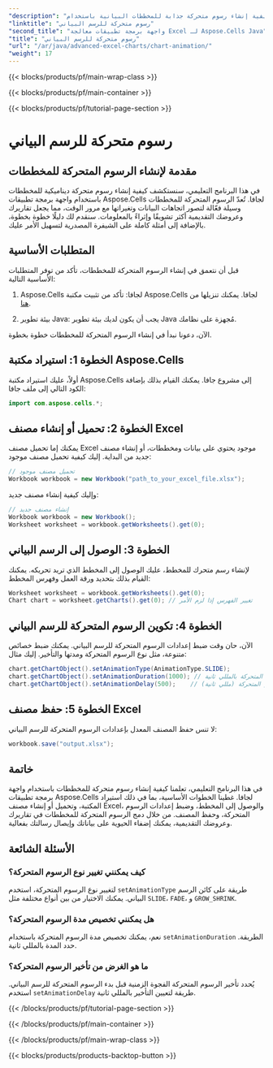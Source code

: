 ```yaml
---
"description": "تعلّم كيفية إنشاء رسوم متحركة جذابة للمخططات البيانية باستخدام Aspose.Cells لجافا. يتضمن دليلًا خطوة بخطوة وشيفرة مصدرية لتصور البيانات الديناميكي."
"linktitle": "رسوم متحركة للرسم البياني"
"second_title": "واجهة برمجة تطبيقات معالجة Excel لـ Aspose.Cells Java"
"title": "رسوم متحركة للرسم البياني"
"url": "/ar/java/advanced-excel-charts/chart-animation/"
"weight": 17
---
```


{{< blocks/products/pf/main-wrap-class >}}

{{< blocks/products/pf/main-container >}}

{{< blocks/products/pf/tutorial-page-section >}}

# رسوم متحركة للرسم البياني


## مقدمة لإنشاء الرسوم المتحركة للمخططات

في هذا البرنامج التعليمي، سنستكشف كيفية إنشاء رسوم متحركة ديناميكية للمخططات باستخدام واجهة برمجة تطبيقات Aspose.Cells لجافا. تُعدّ الرسوم المتحركة للمخططات وسيلة فعّالة لتصور اتجاهات البيانات وتغيراتها مع مرور الوقت، مما يجعل تقاريرك وعروضك التقديمية أكثر تشويقًا وإثراءً بالمعلومات. سنقدم لك دليلًا خطوة بخطوة، بالإضافة إلى أمثلة كاملة على الشيفرة المصدرية لتسهيل الأمر عليك.

## المتطلبات الأساسية

قبل أن نتعمق في إنشاء الرسوم المتحركة للمخططات، تأكد من توفر المتطلبات الأساسية التالية:

1. Aspose.Cells لجافا: تأكد من تثبيت مكتبة Aspose.Cells لجافا. يمكنك تنزيلها من [هنا](https://releases.aspose.com/cells/java/).

2. بيئة تطوير Java: يجب أن يكون لديك بيئة تطوير Java مُجهزة على نظامك.

الآن، دعونا نبدأ في إنشاء الرسوم المتحركة للمخططات خطوة بخطوة.

## الخطوة 1: استيراد مكتبة Aspose.Cells

أولاً، عليك استيراد مكتبة Aspose.Cells إلى مشروع جافا. يمكنك القيام بذلك بإضافة الكود التالي إلى ملف جافا:

```java
import com.aspose.cells.*;
```

## الخطوة 2: تحميل أو إنشاء مصنف Excel

يمكنك إما تحميل مصنف Excel موجود يحتوي على بيانات ومخططات، أو إنشاء مصنف جديد من البداية. إليك كيفية تحميل مصنف موجود:

```java
// تحميل مصنف موجود
Workbook workbook = new Workbook("path_to_your_excel_file.xlsx");
```

وإليك كيفية إنشاء مصنف جديد:

```java
// إنشاء مصنف جديد
Workbook workbook = new Workbook();
Worksheet worksheet = workbook.getWorksheets().get(0);
```

## الخطوة 3: الوصول إلى الرسم البياني

لإنشاء رسم متحرك للمخطط، عليك الوصول إلى المخطط الذي تريد تحريكه. يمكنك القيام بذلك بتحديد ورقة العمل وفهرس المخطط:

```java
Worksheet worksheet = workbook.getWorksheets().get(0);
Chart chart = worksheet.getCharts().get(0); // تغيير الفهرس إذا لزم الأمر
```

## الخطوة 4: تكوين الرسوم المتحركة للرسم البياني

الآن، حان وقت ضبط إعدادات الرسوم المتحركة للرسم البياني. يمكنك ضبط خصائص متنوعة، مثل نوع الرسوم المتحركة ومدتها والتأخير. إليك مثال:

```java
chart.getChartObject().setAnimationType(AnimationType.SLIDE);
chart.getChartObject().setAnimationDuration(1000); // مدة الرسوم المتحركة بالمللي ثانية
chart.getChartObject().setAnimationDelay(500);    // التأخير قبل بدء الرسوم المتحركة (مللي ثانية)
```

## الخطوة 5: حفظ مصنف Excel

لا تنس حفظ المصنف المعدل بإعدادات الرسوم المتحركة للرسم البياني:

```java
workbook.save("output.xlsx");
```

## خاتمة

في هذا البرنامج التعليمي، تعلمنا كيفية إنشاء رسوم متحركة للمخططات باستخدام واجهة برمجة تطبيقات Aspose.Cells لجافا. غطينا الخطوات الأساسية، بما في ذلك استيراد المكتبة، وتحميل أو إنشاء مصنف Excel، والوصول إلى المخطط، وضبط إعدادات الرسوم المتحركة، وحفظ المصنف. من خلال دمج الرسوم المتحركة للمخططات في تقاريرك وعروضك التقديمية، يمكنك إضفاء الحيوية على بياناتك وإيصال رسالتك بفعالية.

## الأسئلة الشائعة

### كيف يمكنني تغيير نوع الرسوم المتحركة؟

لتغيير نوع الرسوم المتحركة، استخدم `setAnimationType` طريقة على كائن الرسم البياني. يمكنك الاختيار من بين أنواع مختلفة مثل `SLIDE`، `FADE`، و `GROW_SHRINK`.

### هل يمكنني تخصيص مدة الرسوم المتحركة؟

نعم، يمكنك تخصيص مدة الرسوم المتحركة باستخدام `setAnimationDuration` الطريقة. حدد المدة بالمللي ثانية.

### ما هو الغرض من تأخير الرسوم المتحركة؟

يُحدد تأخير الرسوم المتحركة الفجوة الزمنية قبل بدء الرسوم المتحركة للرسم البياني. استخدم `setAnimationDelay` طريقة لتعيين التأخير بالمللي ثانية.

{{< /blocks/products/pf/tutorial-page-section >}}

{{< /blocks/products/pf/main-container >}}

{{< /blocks/products/pf/main-wrap-class >}}

{{< blocks/products/products-backtop-button >}}